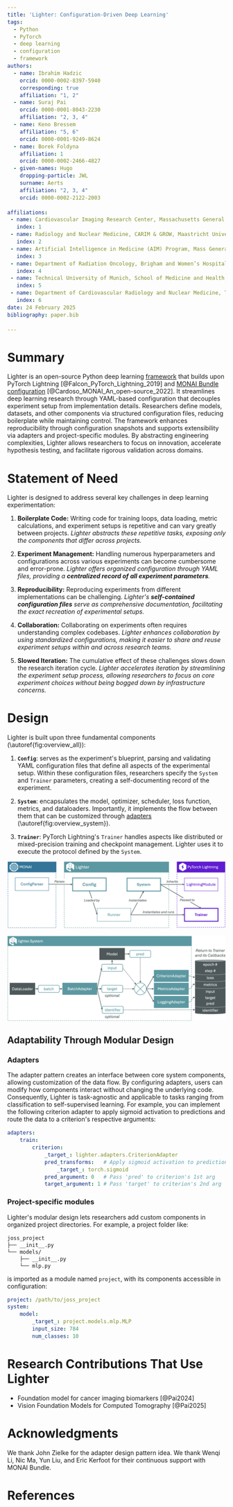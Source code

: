 ```yaml
---
title: 'Lighter: Configuration-Driven Deep Learning'
tags:
  - Python
  - PyTorch
  - deep learning
  - configuration
  - framework
authors:
  - name: Ibrahim Hadzic
    orcid: 0000-0002-8397-5940
    corresponding: true
    affiliation: "1, 2"
  - name: Suraj Pai
    orcid: 0000-0001-8043-2230
    affiliation: "2, 3, 4"
  - name: Keno Bressem
    affiliation: "5, 6"
    orcid: 0000-0001-9249-8624
  - name: Borek Foldyna
    affiliation: 1
    orcid: 0000-0002-2466-4827
  - given-names: Hugo
    dropping-particle: JWL
    surname: Aerts
    affiliation: "2, 3, 4"
    orcid: 0000-0002-2122-2003

affiliations:
 - name: Cardiovascular Imaging Research Center, Massachusetts General Hospital, Harvard Medical School, United States of America
   index: 1
 - name: Radiology and Nuclear Medicine, CARIM & GROW, Maastricht University, The Netherlands
   index: 2
 - name: Artificial Intelligence in Medicine (AIM) Program, Mass General Brigham, Harvard Medical School, Harvard Institutes of Medicine, United States of America
   index: 3
 - name: Department of Radiation Oncology, Brigham and Women’s Hospital, Dana-Farber Cancer Institute, Harvard Medical School, United States of America
   index: 4
 - name: Technical University of Munich, School of Medicine and Health, Klinikum rechts der Isar, TUM University Hospital, Germany
   index: 5
 - name: Department of Cardiovascular Radiology and Nuclear Medicine, Technical University of Munich, School of Medicine and Health, German Heart Center, TUM University Hospital, Germany
   index: 6
date: 24 February 2025
bibliography: paper.bib

---
```


# Summary

Lighter is an open-source Python deep learning [framework](https://github.com/project-lighter/lighter) that builds upon PyTorch Lightning [@Falcon_PyTorch_Lightning_2019] and [MONAI Bundle configuration](https://docs.monai.io/en/stable/config_syntax.html#) [@Cardoso_MONAI_An_open-source_2022]. It streamlines deep learning research through YAML-based configuration that decouples experiment setup from implementation details. Researchers define models, datasets, and other components via structured configuration files, reducing boilerplate while maintaining control. The framework enhances reproducibility through configuration snapshots and supports extensibility via adapters and project-specific modules. By abstracting engineering complexities, Lighter allows researchers to focus on innovation, accelerate hypothesis testing, and facilitate rigorous validation across domains.

# Statement of Need

Lighter is designed to address several key challenges in deep learning experimentation:

1.  **Boilerplate Code:** Writing code for training loops, data loading, metric calculations, and experiment setups is repetitive and can vary greatly between projects. *Lighter abstracts these repetitive tasks, exposing only the components that differ across projects.*

2.  **Experiment Management:** Handling numerous hyperparameters and configurations across various experiments can become cumbersome and error-prone. *Lighter offers organized configuration through YAML files, providing a **centralized record of all experiment parameters**.*

3.  **Reproducibility:** Reproducing experiments from different implementations can be challenging. *Lighter's **self-contained configuration files** serve as comprehensive documentation, facilitating the exact recreation of experimental setups.*

4.  **Collaboration:** Collaborating on experiments often requires understanding complex codebases. *Lighter enhances collaboration by using standardized configurations, making it easier to share and reuse experiment setups within and across research teams.*

5.  **Slowed Iteration:** The cumulative effect of these challenges slows down the research iteration cycle. *Lighter accelerates iteration by streamlining the experiment setup process, allowing researchers to focus on core experiment choices without being bogged down by infrastructure concerns.*


# Design

Lighter is built upon three fundamental components (\autoref{fig:overview_all}):

1.  **`Config`**: serves as the experiment's blueprint, parsing and validating YAML configuration files that define all aspects of the experimental setup. Within these configuration files, researchers specify the `System` and `Trainer` parameters, creating a self-documenting record of the experiment.

2.  **`System`**: encapsulates the model, optimizer, scheduler, loss function, metrics, and dataloaders. Importantly, it implements the flow between them that can be customized through [adapters](#adapters) (\autoref{fig:overview_system}).

3. **`Trainer`**:  PyTorch Lightning's `Trainer` handles aspects like distributed or mixed-precision training and checkpoint management. Lighter uses it to execute the protocol defined by the `System`.

![**Lighter Overview.** `Config` leverages MONAI's `ConfigParser` for parsing the user-defined YAML configuration files, and its features are used by Runner to instantiate the `System` and `Trainer`. `Trainer` is used directly from PyTorch Lightning, whereas `System` inherits from `LightningModule`, ensuring its compatibility with `Trainer` while implementing a logic generalizable to any task or type of data. Finally, `Runner` runs the paired `Trainer` and `System` for a particular stage (e.g., fit or test).\label{fig:overview_all}](overview_all.png)

![**Flowchart of the `lighter.System`.** A `batch` from the `DataLoader` is processed by `BatchAdapter` to extract `input`, `target` (optional), and `identifier` (optional). The `Model` generates `pred` (predictions) from the `input`. `CriterionAdapter` and `MetricsAdapter` compute loss and metrics, respectively, by applying optional transformations and routing arguments for the loss and metric functions. Results, including loss, metrics, and other data prepared for logging by the `LoggingAdapter` are returned to the `Trainer`.\label{fig:overview_system}](overview_system.png)


## Adaptability Through Modular Design

### Adapters

The adapter pattern creates an interface between core system components, allowing customization of the data flow. By configuring adapters, users can modify how components interact without changing the underlying code. Consequently, Lighter is task-agnostic and applicable to tasks ranging from classification to self-supervised learning. For example, you can implement the following criterion adapter to apply sigmoid activation to predictions and route the data to a criterion's respective arguments:

```yaml
adapters:
    train:
        criterion:
            _target_: lighter.adapters.CriterionAdapter
            pred_transforms:   # Apply sigmoid activation to predictions
                _target_: torch.sigmoid
            pred_argument: 0   # Pass 'pred' to criterion's 1st arg
            target_argument: 1 # Pass 'target' to criterion's 2nd arg
```


### Project-specific modules

Lighter's modular design lets researchers add custom components in organized project directories. For example, a project folder like:

```
joss_project
├── __init__.py
└── models/
    ├── __init__.py
    └── mlp.py
```

is imported as a module named `project`, with its components accessible in configuration:

```yaml
project: /path/to/joss_project
system:
    model:
        _target_: project.models.mlp.MLP
        input_size: 784
        num_classes: 10
```

# Research Contributions That Use Lighter

- Foundation model for cancer imaging biomarkers [@Pai2024]
- Vision Foundation Models for Computed Tomography [@Pai2025]

# Acknowledgments

We thank John Zielke for the adapter design pattern idea. We thank Wenqi Li, Nic Ma, Yun Liu, and Eric Kerfoot for their continuous support with MONAI Bundle. 

# References
